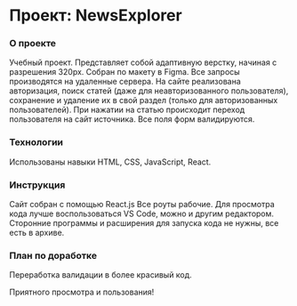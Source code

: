 # Проект: NewsExplorer

### О проекте

   Учебный проект. Представляет собой адаптивную верстку, начиная с разрешения 320px.
   Собран по макету в Figma.
   Все запросы производятся на удаленные сервера.
   На сайте реализована авторизация, поиск статей (даже для неавторизованного пользователя), сохранение и удаление их в свой раздел (только для авторизованных пользователей). При нажатии на статью происходит переход пользователя на сайт источника. Все поля форм   валидируются.

### Технологии

   Использованы навыки HTML, CSS, JavaScript, React.

### Инструкция

   Сайт собран с помощью React.js
   Все роуты рабочие.
   Для просмотра кода лучше воспользоваться VS Code, можно и другим редактором.
   Сторонние программы и расширения для запуска кода не нужны, все есть в архиве.

### План по доработке

   Переработка валидации в более красивый код.

   Приятного просмотра и пользования!